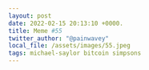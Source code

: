```yaml
---
layout: post
date: 2022-02-15 20:13:10 +0000.
title: Meme #55
twitter_author: "@painwavey"
local_file: /assets/images/55.jpeg
tags: michael-saylor bitcoin simpsons 
---
```

